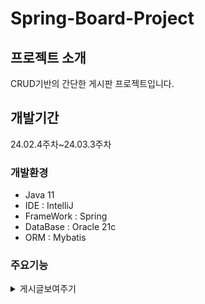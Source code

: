 # Spring-Board-Project 

## 프로젝트 소개
CRUD기반의 간단한 게시판 프로젝트입니다.

## 개발기간 
24.02.4주차~24.03.3주차

### 개발환경

- Java 11
- IDE : IntelliJ
- FrameWork : Spring
- DataBase : Oracle 21c
- ORM : Mybatis


### 주요기능

<details>
  <summary>게시글보여주기</summary>
</details>
